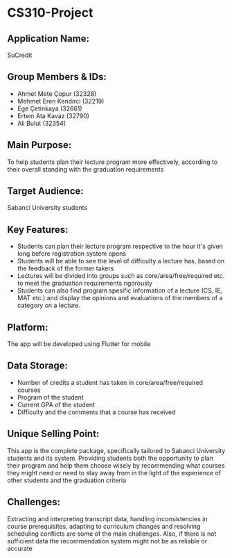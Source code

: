 # CS310-Project

## Application Name: 
SuCredit

## Group Members & IDs:
- Ahmet Mete Çopur (32328)
- Mehmet Eren Kendirci (32219)
- Ege Çetinkaya (32661)
- Ertem Ata Kavaz (32790)
- Ali Bulut (32354)

## Main Purpose: 
To help students plan their lecture program more effectively, according to their overall standing with the graduation requirements 
## Target Audience: 
Sabanci University students
## Key Features: 
- Students can plan their lecture program respective to the hour it's given long before registration system opens
- Students will be able to see the level of difficulty a lecture has, based on the feedback of the former takers
- Lectures will be divided into groups such as core/area/free/required etc. to meet the graduation requirements rigorously
- Students can also find program spesific information of a lecture (CS, IE, MAT etc.) and display the opinions and evaluations of the members of a category on a lecture.
  
## Platform: 
The app will be developed using Flutter for mobile
## Data Storage: 
- Number of credits a student has taken in core/area/free/required courses
- Program of the student
- Current GPA of the student
- Difficulty and the comments that a course has received
## Unique Selling Point: 
This app is the complete package, specifically tailored to Sabanci University students and its system. Providing students both the opportunity to plan their program and help them choose wisely by recommending what courses they might need or need to stay away from in the light of the experience of other students and the graduation criteria
## Challenges: 
Extracting and interpreting transcript data, handling inconsistencies in course prerequisites, adapting to curriculum changes and resolving scheduling conflicts are some of the main challenges. Also, if there is not sufficient data the recommendation system might not be as reliable or accurate
